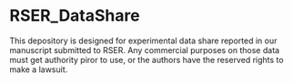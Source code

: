 # RSER_DataShare
This depository is designed for experimental data share reported in our manuscript submitted to RSER. Any commercial purposes on those data must get authority piror to use, or the authors have the reserved rights to make a lawsuit.
